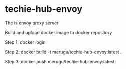 # techie-hub-envoy
The is envoy proxy server

Build and upload docker image to docker repository

Step 1: docker login

Step 2: docker build -t merugu/techie-hub-envoy:latest .

Step 3: docker push merugu/techie-hub-envoy:latest

